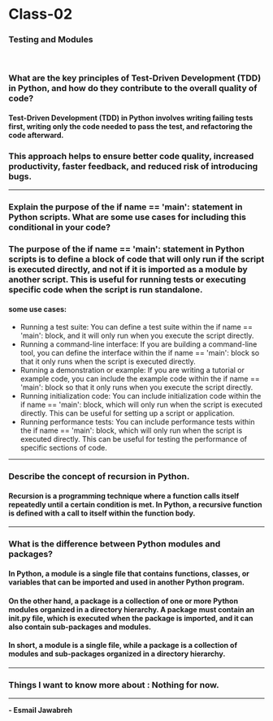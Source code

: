 # Class-02

### Testing and Modules
<br>

### What are the key principles of Test-Driven Development (TDD) in Python, and how do they contribute to the overall quality of code?
#### Test-Driven Development (TDD) in Python involves writing failing tests first, writing only the code needed to pass the test, and refactoring the code afterward. 
### This approach helps to ensure better code quality, increased productivity, faster feedback, and reduced risk of introducing bugs.

---

### Explain the purpose of the if __name__ == '__main__': statement in Python scripts. What are some use cases for including this conditional in your code?
### The purpose of the if name == 'main': statement in Python scripts is to define a block of code that will only run if the script is executed directly, and not if it is imported as a module by another script. This is useful for running tests or executing specific code when the script is run standalone.

#### some use cases:
- Running a test suite: You can define a test suite within the if name == 'main': block, and it will only run when you execute the script directly.
- Running a command-line interface: If you are building a command-line tool, you can define the interface within the if name == 'main': block so that it only runs when the script is executed directly.
- Running a demonstration or example: If you are writing a tutorial or example code, you can include the example code within the if name == 'main': block so that it only runs when you execute the script directly.
- Running initialization code: You can include initialization code within the if name == 'main': block, which will only run when the script is executed directly. This can be useful for setting up a script or application.
- Running performance tests: You can include performance tests within the if name == 'main': block, which will only run when the script is executed directly. This can be useful for testing the performance of specific sections of code.

---

### Describe the concept of recursion in Python.
#### Recursion is a programming technique where a function calls itself repeatedly until a certain condition is met. In Python, a recursive function is defined with a call to itself within the function body.

---

### What is the difference between Python modules and packages?
#### In Python, a module is a single file that contains functions, classes, or variables that can be imported and used in another Python program.

#### On the other hand, a package is a collection of one or more Python modules organized in a directory hierarchy. A package must contain an init.py file, which is executed when the package is imported, and it can also contain sub-packages and modules.
#### In short, a module is a single file, while a package is a collection of modules and sub-packages organized in a directory hierarchy.

---

### Things I want to know more about : Nothing for now.

---

**- Esmail Jawabreh**
